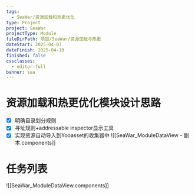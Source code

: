 ```yaml
---
tags:
  - SeaWar/资源加载和热更优化
type: Project
project: SeaWar
projectType: Module
fileDirPath: 项目/SeaWar/资源加载与热更
dateStart: 2025-04-07
dateFinish: 2025-04-10
finished: false
cssclasses:
  - editor-full
banner: sea
---
```


# 资源加载和热更优化模块设计思路
- [x] 明确目录划分规则
- [x] 寻址规则+addressable inspector显示工具
- [x] 实现资源自动导入到Yooasset的收集器中
![[SeaWar_ModuleDataView - 副本.components]]
# 任务列表
![[SeaWar_ModuleDataView.components]]


